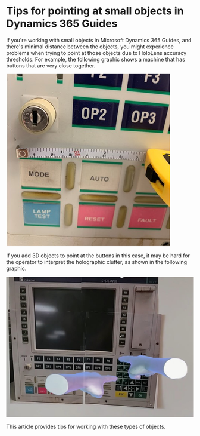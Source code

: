 

# Tips for pointing at small objects in Dynamics 365 Guides

If you're working with small objects in Microsoft Dynamics 365 Guides, and there's minimal distance between the objects, you might experience problems when trying to point at those objects due to HoloLens accuracy thresholds. For example, the following graphic shows a machine that has buttons that are very close together.

![Example of buttons placed close together.](media/small-holograms-example.jpg "Example of buttons placed close together")

If you add 3D objects to point at the buttons in this case, it may be hard for the operator to interpret the holographic clutter, as shown in the following graphic.

![Example of buttons placed close together with holographic pointers.](media/small-holograms-example-with-pointers.jpg "Example of buttons placed close together with holographic pointers")

This article provides tips for working with these types of objects.

## 
